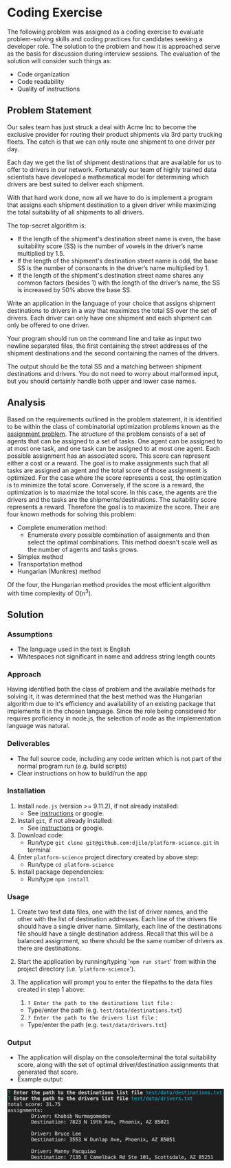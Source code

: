 # Coding Exercise

The following problem was assigned as a coding exercise to evaluate problem-solving skills and coding practices for candidates seeking a developer role. The solution to the problem and how it is approached serve as the basis for discussion during interview sessions. The evaluation of the solution will consider such things as:

- Code organization
- Code readability
- Quality of instructions

## Problem Statement

Our sales team has just struck a deal with Acme Inc to become the exclusive provider for routing their product shipments via 3rd party trucking fleets. The catch is that we can only route one shipment to one driver per day.

Each day we get the list of shipment destinations that are available for us to offer to drivers in our network. Fortunately our team of highly trained data scientists have developed a mathematical model for determining which drivers are best suited to deliver each shipment.

With that hard work done, now all we have to do is implement a program that assigns each shipment destination to a given driver while maximizing the total suitability of all shipments to all drivers.

The top-secret algorithm is:

- If the length of the shipment's destination street name is even, the base suitability score (SS) is the number of vowels in the driver’s name multiplied by 1.5.
- If the length of the shipment's destination street name is odd, the base SS is the number of consonants in the driver’s name multiplied by 1.
- If the length of the shipment's destination street name shares any common factors (besides 1) with the length of the driver’s name, the SS is increased by 50% above the base SS.

Write an application in the language of your choice that assigns shipment destinations to drivers in a way that maximizes the total SS over the set of drivers. Each driver can only have one shipment and each shipment can only be offered to one driver. 

Your program should run on the command line and take as input two newline separated files, the first containing the street addresses of the shipment destinations and the second containing the names of the drivers.

The output should be the total SS and a matching between shipment destinations and drivers. You do not need to worry about malformed input, but you should certainly handle both upper and lower case names.

## Analysis

Based on the requirements outlined in the problem statement, it is identified to be within the class of combinatorial optimization problems known as the [assignment problem](https://en.wikipedia.org/wiki/Assignment_problem). The structure of the problem consists of a set of agents that can be assigned to a set of tasks. One agent can be assigned to at most one task, and one task can be assigned to at most one agent. Each possible assignment has an associated score. This score can represent either a cost or a reward. The goal is to make assignments such that all tasks are assigned an agent and the total score of those assignment is optimized. For the case where the score represents a cost, the optimization is to minimize the total score. Conversely, if the score is a reward, the optimization is to maximize the total score. In this case, the agents are the drivers and the tasks are the shipments/destinations. The suitability score represents a reward. Therefore the goal is to maximize the score. Their are four known methods for solving this problem:

- Complete enumeration method:
  - Enumerate every possible combination of assignments and then select the optimal combinations. This method doesn't scale well as the number of agents and tasks grows.
- Simplex method
- Transportation method
- Hungarian (Munkres) method

Of the four, the Hungarian method provides the most efficient algorithm with time complexity of O(n<sup>3</sup>).  

## Solution

### Assumptions

- The language used in the text is English
- Whitespaces not significant in name and address string length counts

### Approach

Having identified both the class of problem and the available methods for solving it, it was determined that the best method was the Hungarian algorithm due to it's efficiency and availability of an existing package that implements it in the chosen language. Since the role being considered for requires proficiency in node.js, the selection of node as the implementation language was natural.

### Deliverables

- The full source code, including any code written which is not part of the normal program run (e.g. build scripts)
- Clear instructions on how to build/run the app

### Installation

1. Install `node.js` (version >= 9.11.2), if not already installed:
   - See [instructions](https://nodejs.org/en/download/package-manager/) or google.
2. Install `git`, if not already installed:
   - See [instructions](https://git-scm.com/book/en/v2/Getting-Started-Installing-Git) or google.
3. Download code:
   - Run/type `git clone git@github.com:djilo/platform-science.git` in terminal 
4. Enter `platform-science` project directory created by above step:
   - Run/type `cd platform-science`
5. Install package dependencies:
   - Run/type `npm install`

### Usage

1. Create two text data files, one with the list of driver names, and the other with the list of destination addresses. Each line of the drivers file should have a single driver name. Similarly, each line of the destinations file should have a single destination address. Recall that this will be a balanced assignment, so there should be the same number of drivers as there are destinations.

2. Start the application by running/typing '`npm run start`' from within the project directory (i.e. '`platform-science`').

3. The application will prompt you to enter the filepaths to the data files created in step 1 above:

   1.  `? Enter the path to the destinations list file` :
      - Type/enter the path (e.g. `test/data/destinations.txt`)

   2.  `? Enter the path to the drivers list file` :
      - Type/enter the path (e.g. `test/data/drivers.txt`)

### Output

- The application will display on the console/terminal the total suitability score, along with the set of optimal driver/destination assignments that generated that score.
- Example output:

![Example output](img/ExampleOutput.png?raw=true)

